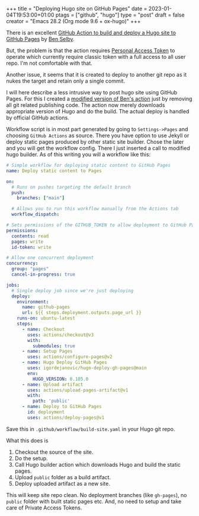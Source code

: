 +++
title = "Deploying Hugo site on GitHub Pages"
date = 2023-01-04T19:53:00+01:00
ptags = ["github", "hugo"]
type = "post"
draft = false
creator = "Emacs 28.2 (Org mode 9.6 + ox-hugo)"
+++

There is an excellent [GitHub Action to build and deploy a Hugo site to GitHub
Pages](https://github.com/benmatselby/hugo-deploy-gh-pages) by [Ben Selby](https://github.com/benmatselby).

But, the problem is that the action requires [Personal Access Token](https://docs.github.com/en/authentication/keeping-your-account-and-data-secure/creating-a-personal-access-token) to operate
which currently require classic token with a full access to all user repo. I'm
not comfortable with that.

Another issue, it seems that it is created to deploy to another git repo as it
nukes the target and retain only a single commit.

I will here describe a less intrusive way to post hugo site using GitHub Pages.
For this I created a [modified version of Ben's action](https://github.com/igordejanovic/hugo-deploy-gh-pages) just by removing all git
related publishing code. The action now merely downloads appropriate version of
Hugo and do the build. The actual deploy is handled by official GitHub actions.

Workflow script is in most part generated by going to `Settings->Pages` and
choosing `GitHub Actions` as source. There you have option to use Jekyll or deploy
static pages produced by other static site builder. Chose the later and you will
get the workflow config. There I just inserted a call to modified hugo builder.
As of this writing you will a workflow like this:

```yaml
# Simple workflow for deploying static content to GitHub Pages
name: Deploy static content to Pages

on:
  # Runs on pushes targeting the default branch
  push:
    branches: ["main"]

  # Allows you to run this workflow manually from the Actions tab
  workflow_dispatch:

# Sets permissions of the GITHUB_TOKEN to allow deployment to GitHub Pages
permissions:
  contents: read
  pages: write
  id-token: write

# Allow one concurrent deployment
concurrency:
  group: "pages"
  cancel-in-progress: true

jobs:
  # Single deploy job since we're just deploying
  deploy:
    environment:
      name: github-pages
      url: ${{ steps.deployment.outputs.page_url }}
    runs-on: ubuntu-latest
    steps:
      - name: Checkout
        uses: actions/checkout@v3
        with:
          submodules: true
      - name: Setup Pages
        uses: actions/configure-pages@v2
      - name: Hugo Deploy GitHub Pages
        uses: igordejanovic/hugo-deploy-gh-pages@main
        env:
          HUGO_VERSION: 0.105.0
      - name: Upload artifact
        uses: actions/upload-pages-artifact@v1
        with:
          path: 'public'
      - name: Deploy to GitHub Pages
        id: deployment
        uses: actions/deploy-pages@v1
```

Save this in `.github/workflow/build-site.yaml` in your Hugo git repo.

What this does is

1.  Checkout the source of the site.
2.  Do the setup.
3.  Call Hugo builder action which downloads Hugo and build the static pages.
4.  Upload `public` folder as a build artifact.
5.  Deploy uploaded artifact as a new site.

This will keep site repo clean. No deployment branches (like `gh-pages`), no
`public` folder with built static pages etc. And, no need to setup and take care
of Private Access Tokens.
